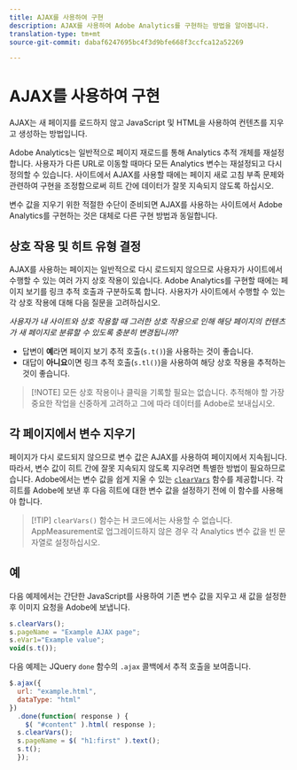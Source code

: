 ```yaml
---
title: AJAX를 사용하여 구현
description: AJAX를 사용하여 Adobe Analytics를 구현하는 방법을 알아봅니다.
translation-type: tm+mt
source-git-commit: dabaf6247695bc4f3d9bfe668f3ccfca12a52269

---
```



# AJAX를 사용하여 구현

AJAX는 새 페이지를 로드하지 않고 JavaScript 및 HTML을 사용하여 컨텐츠를 지우고 생성하는 방법입니다.

Adobe Analytics는 일반적으로 페이지 재로드를 통해 Analytics 추적 개체를 재설정합니다. 사용자가 다른 URL로 이동할 때마다 모든 Analytics 변수는 재설정되고 다시 정의할 수 있습니다. 사이트에서 AJAX를 사용할 때에는 페이지 새로 고침 부족 문제와 관련하여 구현을 조정함으로써 히트 간에 데이터가 잘못 지속되지 않도록 하십시오.

변수 값을 지우기 위한 적절한 수단이 준비되면 AJAX를 사용하는 사이트에서 Adobe Analytics를 구현하는 것은 대체로 다른 구현 방법과 동일합니다.

## 상호 작용 및 히트 유형 결정

AJAX를 사용하는 페이지는 일반적으로 다시 로드되지 않으므로 사용자가 사이트에서 수행할 수 있는 여러 가지 상호 작용이 있습니다. Adobe Analytics를 구현할 때에는 페이지 보기를 링크 추적 호출과 구분하도록 합니다. 사용자가 사이트에서 수행할 수 있는 각 상호 작용에 대해 다음 질문을 고려하십시오.

*사용자가 내 사이트와 상호 작용할 때 그러한 상호 작용으로 인해 해당 페이지의 컨텐츠가 새 페이지로 분류할 수 있도록 충분히 변경됩니까?*

* 답변이 **예**&#x200B;라면 페이지 보기 추적 호출(`s.t()`)을 사용하는 것이 좋습니다.
* 대답이 **아니요**&#x200B;이면 링크 추적 호출(`s.tl()`)을 사용하여 해당 상호 작용을 추적하는 것이 좋습니다.

>[!NOTE] 모든 상호 작용이나 클릭을 기록할 필요는 없습니다. 추적해야 할 가장 중요한 작업을 신중하게 고려하고 그에 따라 데이터를 Adobe로 보내십시오.

## 각 페이지에서 변수 지우기

페이지가 다시 로드되지 않으므로 변수 값은 AJAX를 사용하여 페이지에서 지속됩니다. 따라서, 변수 값이 히트 간에 잘못 지속되지 않도록 지우려면 특별한 방법이 필요하므로 습니다. Adobe에서는 변수 값을 쉽게 지울 수 있는 [`clearVars`](../vars/functions/clearvars.md) 함수를 제공합니다. 각 히트를 Adobe에 보낸 후 다음 히트에 대한 변수 값을 설정하기 전에 이 함수를 사용해야 합니다.

>[!TIP] `clearVars()` 함수는 H 코드에서는 사용할 수 없습니다. AppMeasurement로 업그레이드하지 않은 경우 각 Analytics 변수 값을 빈 문자열로 설정하십시오.

## 예

다음 예제에서는 간단한 JavaScript를 사용하여 기존 변수 값을 지우고 새 값을 설정한 후 이미지 요청을 Adobe에 보냅니다.

```js
s.clearVars();
s.pageName = "Example AJAX page";
s.eVar1="Example value";
void(s.t());
```

다음 예제는 JQuery `done` 함수의 `.ajax` 콜백에서 추적 호출을 보여줍니다.

```js
$.ajax({
  url: "example.html",
  dataType: "html"
})
  .done(function( response ) {
    $( "#content" ).html( response );
  s.clearVars();
  s.pageName = $( "h1:first" ).text();
  s.t();
  });
```
